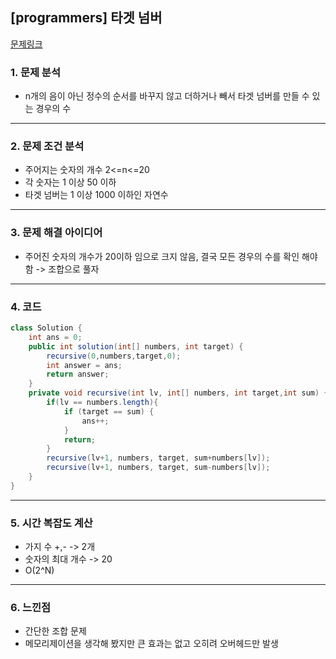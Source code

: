 ## [programmers] 타겟 넘버
[문제링크](https://school.programmers.co.kr/learn/courses/30/lessons/43165)
### 1. 문제 분석 
- n개의 음이 아닌 정수의 순서를 바꾸지 않고 더하거나 빼서 타겟 넘버를 만들 수 있는 경우의 수
---
### 2. 문제 조건 분석
- 주어지는 숫자의 개수 2<=n<=20
- 각 숫자는 1 이상 50 이하
- 타겟 넘버는 1 이상 1000 이하인 자연수
---
### 3. 문제 해결 아이디어
- 주어진 숫자의 개수가 20이하 임으로 크지 않음, 결국 모든 경우의 수를 확인 해야함 -> 조합으로 풀자
---
### 4. 코드 
```java
class Solution {
    int ans = 0;
    public int solution(int[] numbers, int target) {
        recursive(0,numbers,target,0);
        int answer = ans;
        return answer;
    }
    private void recursive(int lv, int[] numbers, int target,int sum) {
        if(lv == numbers.length){
            if (target == sum) {
                ans++;
            }    
            return;
        }
        recursive(lv+1, numbers, target, sum+numbers[lv]);
        recursive(lv+1, numbers, target, sum-numbers[lv]);
    }
}
```
---
### 5. 시간 복잡도 계산
- 가지 수 +,- -> 2개
- 숫자의 최대 개수 -> 20
- O(2^N)
---
### 6. 느낀점
- 간단한 조합 문제
- 메모리제이션을 생각해 봤지만 큰 효과는 없고 오히려 오버헤드만 발생